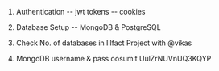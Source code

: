 <!-- https://github.dev/jonasschmedtmann/complete-node-bootcamp/tree/master/4-natours/after-section-14 -->

1. Authentication
   -- jwt tokens
   -- cookies

2. Database Setup
   -- MongoDB & PostgreSQL

3. Check No. of databases in Illfact Project with @vikas

4. MongoDB username & pass
   oosumit
   UulZrNUVnUQ3KQYP
